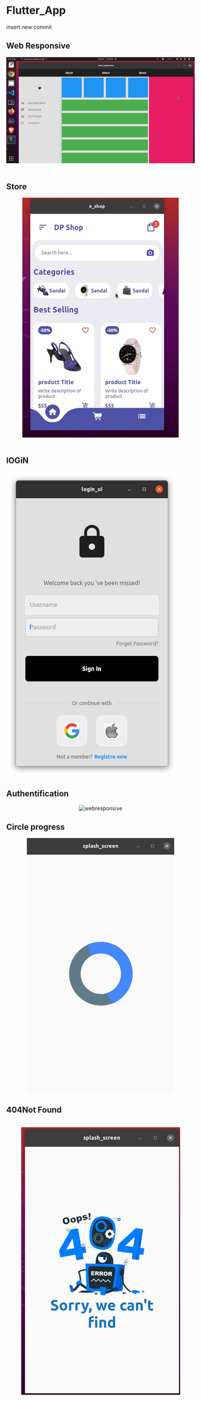 # Flutter_App

insert new commit
## Web Responsive
<center>
<img src="web_responsive/responsive.gif" alt="webresponsive">
</center>
<br/>

## Store
<center>
<img src="e_shop/STORE.gif" alt="webresponsive" >
</center>
<br/>

## lOGiN


<img src="login_ui/LOGIN.png" alt="webresponsive">

<br/>

## Authentification 

<center>
<img src="authentication_ui/UI_AUTH.gif" alt="webresponsive">
</center>

## Circle progress
<center>
<img src="splash_screen/circleProg.gif" alt="circle" >
</center>

## 404Not Found
<br>
<center>
<img src="splash_screen/404.png" alt="404" >
</center>


